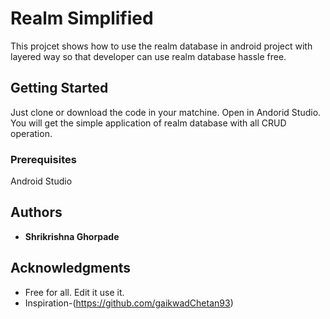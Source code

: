 # Realm Simplified

This projcet shows how to use the realm database in android project with layered way so that developer can use realm database hassle free.

## Getting Started

Just clone or download the code in your matchine. Open in Andorid Studio. You will get the simple application of realm database with all CRUD operation. 
### Prerequisites

Android Studio

## Authors

* **Shrikrishna Ghorpade** 

## Acknowledgments

* Free for all. Edit it use it.
* Inspiration-(https://github.com/gaikwadChetan93)

